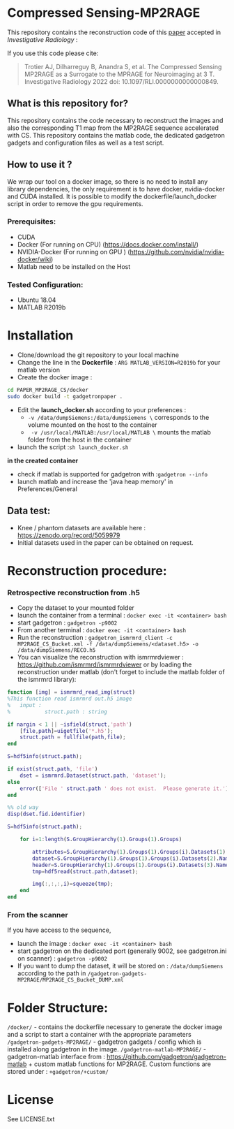 # Compressed Sensing-MP2RAGE

This repository contains the reconstruction code of this [paper](https://journals.lww.com/investigativeradiology/Abstract/9000/The_Compressed_Sensing_MP2RAGE_as_a_Surrogate_to.98641.aspx) accepted in *Investigative Radiology* :

If you use this code please cite:

>Trotier AJ, Dilharreguy B, Anandra S, et al. The Compressed Sensing MP2RAGE as a Surrogate to the MPRAGE for Neuroimaging at 3 T. Investigative Radiology 2022 doi: 10.1097/RLI.0000000000000849.


## What is this repository for?
This repository contains the code necessary to reconstruct the images and also the corresponding T1 map from the MP2RAGE sequence accelerated with CS.
This repository contains the matlab code, the dedicated gadgetron gadgets and configuration files as well as a test script.

## How to use it ?
We wrap our tool on a docker image, so there is no need to install any library dependencies, the only requirement is to have docker, nvidia-docker and CUDA installed.
It is possible to modify the dockerfile/launch_docker script in order to remove the gpu requirements.

### Prerequisites:
- CUDA
- Docker (For running on CPU) (https://docs.docker.com/install/)
- NVIDIA-Docker (For running on GPU ) (https://github.com/nvidia/nvidia-docker/wiki)
- Matlab need to be installed on the Host

### Tested Configuration:

* Ubuntu 18.04
* MATLAB R2019b

# Installation

* Clone/download the git repository to your local machine
* Change the line in the **Dockerfile** : `ARG MATLAB_VERSION=R2019b` for your matlab version
* Create the docker image : 
```bash
cd PAPER_MP2RAGE_CS/docker
sudo docker build -t gadgetronpaper .
```
* Edit the **launch_docker.sh** according to your preferences :
  *   `-v /data/dumpSiemens:/data/dumpSiemens \` corresponds to the volume mounted on the host to the container
  *    ` -v /usr/local/MATLAB:/usr/local/MATLAB \` mounts the matlab folder from the host in the container
* launch the script :`sh launch_docker.sh` 

**in the created container**
* check if matlab is supported for gadgetron with :`gadgetron --info` 
* launch matlab and increase the 'java heap memory' in Preferences/General

## Data test:

* Knee / phantom datasets are available here : https://zenodo.org/record/5059979
* Initial datasets used in the paper can be obtained on request.


# Reconstruction procedure:

### Retrospective reconstruction from .h5
* Copy the dataset to your mounted folder 
* launch the container from a terminal : `docker exec -it <container> bash`
* start gadgetron : `gadgetron -p9002`
* From another terminal : `docker exec -it <container> bash`
* Run the reconstruction : `gadgetron_ismrmrd_client -c MP2RAGE_CS_Bucket.xml -f /data/dumpSiemens/<dataset.h5> -o /data/dumpSiemens/RECO.h5`
* You can visualize the reconstruction with ismrmrdviewer : https://github.com/ismrmrd/ismrmrdviewer or by loading the reconstruction under matlab (don't forget to include the matlab folder of the ismrmrd library):

```matlab
function [img] = ismrmrd_read_img(struct)
%This function read ismrmrd out.h5 image
%   input :
%           struct.path : string

if nargin < 1 || ~isfield(struct,'path')
    [file,path]=uigetfile('*.h5');
    struct.path = fullfile(path,file);
end

S=hdf5info(struct.path);

if exist(struct.path, 'file')
    dset = ismrmrd.Dataset(struct.path, 'dataset');
else
    error(['File ' struct.path ' does not exist.  Please generate it.'])
end

%% old way
disp(dset.fid.identifier)

S=hdf5info(struct.path);

    for i=1:length(S.GroupHierarchy(1).Groups(1).Groups)

        attributes=S.GroupHierarchy(1).Groups(1).Groups(i).Datasets(1).Name;
        dataset=S.GroupHierarchy(1).Groups(1).Groups(i).Datasets(2).Name;
        header=S.GroupHierarchy(1).Groups(1).Groups(i).Datasets(3).Name;
        tmp=hdf5read(struct.path,dataset);

        img(:,:,:,i)=squeeze(tmp);
    end
end
```
### From the scanner
If you have access to the sequence,
* launch the image : `docker exec -it <container> bash`
* start gadgetron on the dedicated port (generally 9002, see gadgetron.ini on scanner) : `gadgetron -p9002`
* If you want to dump the dataset, it will be stored on : `/data/dumpSiemens` according to the path in `/gadgetron-gadgets-MP2RAGE/MP2RAGE_CS_Bucket_DUMP.xml`


# Folder Structure:


`/docker/` - contains the dockerfile necessary to generate the docker image and a script to start a container with the appropriate parameters
`/gadgetron-gadgets-MP2RAGE/` - gadgetron gadgets / config which is installed along gadgetron in the image.
`/gadgetron-matlab-MP2RAGE/` - gadgetron-matlab interface from : https://github.com/gadgetron/gadgetron-matlab + custom matlab functions for MP2RAGE. Custom functions are stored under : `+gadgetron/+custom/`
# License

See LICENSE.txt


